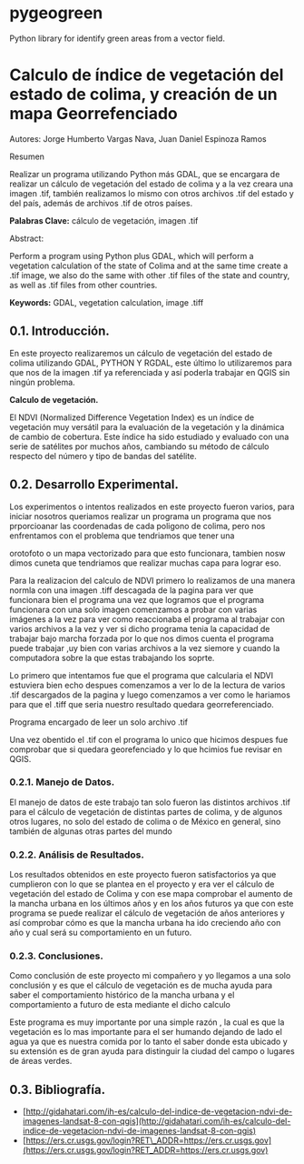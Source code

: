 # pygeogreen
Python library for identify green areas from a vector field.
# Calculo de índice de vegetación del estado de colima, y creación de un mapa Georrefenciado

Autores: Jorge Humberto  Vargas Nava,  Juan Daniel Espinoza Ramos

Resumen

Realizar un programa utilizando Python más GDAL, que se encargara de realizar un cálculo de vegetación del estado de colima y a la vez creara una imagen .tif, también realizamos lo mismo con otros archivos .tif del estado y del país, además de archivos .tif de otros países.

**Palabras Clave:**  cálculo de vegetación, imagen .tif

Abstract:

Perform a program using Python plus GDAL, which will perform a vegetation calculation of the state of Colima and at the same time create a .tif image, we also do the same with other .tif files of the state and country, as well as .tif files from other countries.

**Keywords:** GDAL, vegetation calculation, image .tiff

## 0.1. Introducción.

En este proyecto realizaremos un cálculo de vegetación del estado de colima utilizando GDAL, PYTHON Y RGDAL, este último lo utilizaremos para que nos de la imagen .tif ya referenciada y así poderla trabajar en QGIS sin ningún problema.

**Calculo de vegetación.**

El NDVI (Normalized Difference Vegetation Index) es un índice de vegetación muy versátil para la evaluación de la vegetación y la dinámica de cambio de cobertura. Este índice ha sido estudiado y evaluado con una serie de satélites por muchos años, cambiando su  método de cálculo respecto del número y tipo de bandas del satélite.

## 0.2. Desarrollo Experimental.

Los experimentos o intentos realizados en este proyecto fueron varios, para iniciar nosotros queriamos realizar un programa un programa que nos prporcioanar las coordenadas de cada poligono de colima, pero nos enfrentamos con el problema que tendriamos que tener una

orotofoto o un mapa vectorizado para que esto funcionara, tambien nosw dimos cuneta que tendriamos que realizar muchas capa para lograr eso.

Para la realizacion del calculo de NDVI primero lo realizamos de una manera normla con una imagen .tiff descagada de la pagina para ver que funcionara bien el programa una vez que logramos que el programa funcionara con una solo imagen comenzamos a probar con varias imágenes a la vez para ver como reaccionaba el programa al trabajar con varios archivos a la vez y ver si dicho programa tenia la capacidad de trabajar bajo marcha forzada por lo que nos dimos cuenta el programa puede trabajar ,uy bien con varias archivos a la vez siemore y cuando la computadora sobre la que estas trabajando los soprte.



Lo primero que intentamos fue que el programa que calcularia el NDVI estuviera bien echo despues comenzamos a ver lo de la lectura de varios .tif descargados de la pagina y luego comenzamos a ver como le hariamos para que el .tiff que seria nuestro resultado quedara georreferenciado.

Programa encargado de leer un solo archivo .tif

Una vez obentido el .tif con el programa lo unico que hicimos despues fue comprobar que si quedara georefenciado y lo que hcimios fue revisar en QGIS.

### 0.2.1. **Manejo de Datos.**

El manejo de datos de este trabajo tan solo fueron las distintos archivos .tif para el cálculo de vegetación de distintas partes de colima, y de algunos otros lugares, no solo del estado de colima o de México en general, sino también de algunas otras  partes del mundo

### 0.2.2. **Análisis de Resultados.**

Los resultados obtenidos en este proyecto fueron satisfactorios ya que cumplieron con  lo que se plantea en el proyecto y era ver el cálculo de vegetación del estado de Colima y con ese mapa comprobar el aumento de la mancha urbana en los últimos años y en los años futuros ya que con este programa se puede realizar el cálculo de vegetación de años anteriores y así comprobar cómo es que la mancha urbana ha ido creciendo año con año y cual será su comportamiento en un futuro.

### 0.2.3. **Conclusiones.**

Como conclusión de este proyecto mi compañero y yo llegamos a una solo conclusión y es que el cálculo de vegetación es de mucha ayuda para saber el comportamiento histórico de la mancha urbana  y el comportamiento a futuro de esta mediante el dicho calculo

Este programa es muy importante por una simple razón , la cual es que la vegetación es lo mas importante para el ser humando dejando de lado el agua ya que es nuestra comida por lo tanto el saber donde esta ubicado y su extensión es de gran ayuda para distinguir la ciudad del campo o lugares de áreas verdes.

## 0.3. Bibliografía.

- [http://gidahatari.com/ih-es/calculo-del-indice-de-vegetacion-ndvi-de-imagenes-landsat-8-con-qgis](http://gidahatari.com/ih-es/calculo-del-indice-de-vegetacion-ndvi-de-imagenes-landsat-8-con-qgis)
- [https://ers.cr.usgs.gov/login?RET\_ADDR=https://ers.cr.usgs.gov](https://ers.cr.usgs.gov/login?RET_ADDR=https://ers.cr.usgs.gov)

